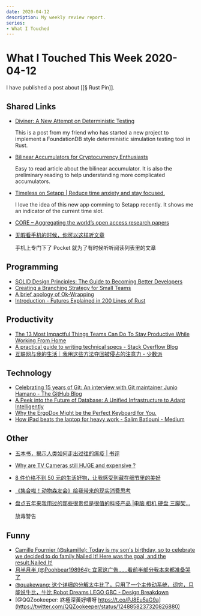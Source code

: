 ```yaml
---
date: 2020-04-12
description: My weekly review report.
series:
- What I Touched
---
```


# What I Touched This Week 2020-04-12

I have published a post about [[§ Rust Pin]].

<!--more-->

## Shared Links

-   [Diviner: A New Attempt on Deterministic Testing](https://xuejie.space/2020_04_11_diviner_a_new_attempt_on_deterministic_testing/)

    This is a post from my friend who has started a new project to implement a FoundationDB style deterministic simulation testing tool in Rust.

-   [Bilinear Accumulators for Cryptocurrency Enthusiasts](https://decentralizedthoughts.github.io/2020-04-02-bilinear-accumulators-for-cryptocurrency/)

    Easy to read article about the bilinear accumulator. It is also the
    preliminary reading to help understanding more complicated accumulators.

-   [Timeless on Setapp | Reduce time anxiety and stay focused.](https://setapp.com/apps/timeless)

    I love the idea of this new app comming to Setapp recently. It shows me an indicator of the current time slot.

-   [CORE – Aggregating the world’s open access research papers](https://core.ac.uk/)
-   [无暇看手机的时候，你可以这样听文章](https://sspai.com/post/59948)

    手机上专门下了 Pocket 就为了有时候听听阅读列表里的文章

## Programming

-   [SOLID Design Principles: The Guide to Becoming Better Developers](https://adevait.com/software/solid-design-principles-the-guide-to-becoming-better-developers)
-   [Creating a Branching Strategy for Small Teams](https://adevait.com/software/creating-branching-strategy)
-   [A brief apology of Ok-Wrapping](https://boats.gitlab.io/blog/post/why-ok-wrapping/)
-   [Introduction - Futures Explained in 200 Lines of Rust](https://cfsamson.github.io/books-futures-explained/)

## Productivity

-   [The 13 Most Impactful Things Teams Can Do To Stay Productive While Working From Home](https://doist.com/blog/work-from-home-advice/)
-   [A practical guide to writing technical specs - Stack Overflow Blog](https://stackoverflow.blog/2020/04/06/a-practical-guide-to-writing-technical-specs/)
-   [互联网与我的生活｜我用这些方法夺回被侵占的注意力 - 少数派](https://sspai.com/post/59606)

## Technology

-   [Celebrating 15 years of Git: An interview with Git maintainer Junio Hamano - The GitHub Blog](https://github.blog/2020-04-07-celebrating-15-years-of-git-an-interview-with-git-maintainer-junio-hamano/)
-   [A Peek into the Future of Database: A Unified Infrastructure to Adapt Intelligently](https://pingcap.com/blog/future-of-database-unified-infrastructure-to-adapt-intelligently/)
-   [Why the ErgoDox Might be the Perfect Keyboard for You.](https://medium.com/datadriveninvestor/why-the-ergodox-might-be-the-perfect-keyboard-for-you-d223fc40977e)
-   [How iPad beats the laptop for heavy work - Salim Batlouni - Medium](https://medium.com/@batlounis/how-ipad-beats-the-laptop-for-heavy-work-4776cba5e55d)

## Other

-   [五本书，揭示人类如何走出过往的瘟疫 | 书评](http://mp.weixin.qq.com/s?__biz=MjM5MjA1Mzk2MQ==&mid=2650877440&idx=1&sn=6f75a39c1854cf6cccd35bb38822c279&chksm=bd59a1a68a2e28b03e26a66bf828b3a20098ef2f888ae67551679665eefd6d1a1e2c75ed1658&mpshare=1&scene=1&srcid=&sharer_sharetime=1586585502628&sharer_shareid=e7bb68422a42795eb26b0930876fa613)
-   [Why are TV Cameras still HUGE and expensive ?](https://www.youtube.com/watch?v=RkTaMyatsTo)
-   [8 件价格不到 50 元的生活好物，让我感受到藏在细节里的美好](https://sspai.com/post/59789)
-   [《集合啦！动物森友会》给我带来的现实消费思考](https://sspai.com/post/59882)
-   [盘点五年来我用过的那些很贵但是很值的科技产品 |电脑 相机 硬盘 三脚架...](https://www.youtube.com/watch?v=E2bQjmY-8lk)

    放毒警告

## Funny

-   [Camille Fournier (@skamille): Today is my son's birthday, so to celebrate we decided to do family Nailed It! Here was the goal, and the result.Nailed It!](https://twitter.com/skamille/status/1246534738136924160)
-   [月半月半 (@Poohbear198964): 宜家这广告……看前半部分我本来都准备哭了](https://twitter.com/Poohbear198964/status/1248669038168817666)
-   [@quakewang: 这个详细的分解太牛比了，只用了一个主传动系统，词穷，只能说牛比，牛比 Robot Dreams LEGO GBC - Design Breakdown](https://twitter.com/quakewang/status/1248852233556385792)
-   [@QQZookeeper: 終極深黃好嘈呀 https://t.co/PJ8Eu5aG9a](https://twitter.com/QQZookeeper/status/1248858237320826880)

